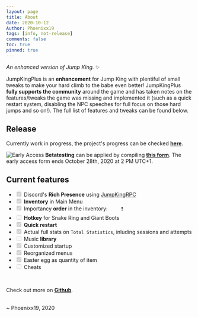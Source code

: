 ```yaml
---
layout: page
title: About
date: 2020-10-12
Author: Phoenixx19
tags: [info, not-release]
comments: false
toc: true
pinned: true
---
```


<p><em>An enhanced version of Jump King.</em> ✨</p>
<p>JumpKingPlus is an <strong>enhancement</strong> for Jump King with plentiful of small tweaks to make your hard climb to the babe even better! JumpKingPlus <strong>fully supports the community</strong> around the game and has taken notes on the features/tweaks the game was missing and implemented it (such as a quick restart system, disabling the NPC speeches for full focus on those hard jumps and so on!). The full list of features and tweaks can be found below.</p>

<h2 id="release">Release</h2>

Currently work in progress, the project's progress can be checked [**here**](https://github.com/users/Phoenixx19/projects/1).

![Early Access](https://raw.githubusercontent.com/Phoenixx19/JumpKingPlus/master/docs/images/Banner.png)
**Betatesting** can be applied by compiling [**this form**](https://forms.office.com/Pages/ResponsePage.aspx?id=DQSIkWdsW0yxEjajBLZtrQAAAAAAAAAAAANAAcgqL_5UMVg4OTU3Mlg0TFVGUk5LWkE4SEFDVEgzRS4u). The early access form ends October 28th, 2020 at 2 PM UTC+1.
<h2 id="current-features">Current features</h2>
<ul>
<li><input type="checkbox" id="" disabled="" class="task-list-item-checkbox" checked> Discord&#39;s <strong>Rich Presence</strong> using <a href="https://github.com/Phoenixx19/JumpKingRPC">JumpKingRPC</a></li>
<li><input type="checkbox" id="" disabled="" class="task-list-item-checkbox" checked> <strong>Inventory</strong> in Main Menu</li>
<li><input type="checkbox" id="" disabled="" class="task-list-item-checkbox" checked> Importancy <strong>order</strong> in the inventory:&ensp;<img src="https://cdn.discordapp.com/app-assets/726077029195448430/735954342825427134.png" style="display: inline; margin: 0 0 0;" height="15" /><img src="https://cdn.discordapp.com/app-assets/726077029195448430/735947335305265202.png" style="display: inline; margin: 0 0 0;" height="15" />❗</li>
<li><input type="checkbox" id="" disabled="" class="task-list-item-checkbox"> <strong>Hotkey</strong> for Snake Ring and Giant Boots</li>
<li><input type="checkbox" id="" disabled="" class="task-list-item-checkbox" checked> <text title="Let you restart the story mode faster than before directly from your pause menu"><strong>Quick restart</strong></text></li>
<li><input type="checkbox" id="" disabled="" class="task-list-item-checkbox" checked> Actual full stats on <code>Total Statistics</code>, inluding sessions and attempts</li>
<li><input type="checkbox" id="" disabled="" class="task-list-item-checkbox"> Music <strong>library</strong></li>
<li><input type="checkbox" id="" disabled="" class="task-list-item-checkbox" checked> <text title="Including JumpKingPlus logo">Customized startup</text></li>
<li><input type="checkbox" id="" disabled="" class="task-list-item-checkbox" checked> Reorganized menus</li>
<li><input type="checkbox" id="" disabled="" class="task-list-item-checkbox" checked> Easter egg as quantity of item</li>
<li><input type="checkbox" id="" disabled="" class="task-list-item-checkbox"> Cheats</li>
</ul>
<br>
<p>Check out more on <a href="https://github.com/Phoenixx19/JumpKingPlus"><strong>Github</strong></a>.</p>
<br>
~ Phoenixx19, 2020
